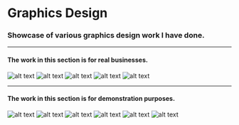 # Graphics Design
### Showcase of various graphics design work I have done.
***
#### The work in this section is for real businesses.

![alt text][gloseats]
![alt text][jjsfront]
![alt text][jjsrear]
![alt text][jjslabels]
![alt text][noxxpt]
***
#### The work in this section is for demonstration purposes.
![alt text][blueribbon]
![alt text][innout]
![alt text][mixtape]
![alt text][textexample]
![alt text][airkua]
![alt text][eclipse]

[blueribbon]: https://github.com/jdzine92/Graphics-Design/blob/main/blueribbon-watermarked.png "Blue Ribbon Co."
[innout]: https://github.com/jdzine92/Graphics-Design/blob/main/innout-watermarked.png "In 'N' Out"
[jjsfront]: https://github.com/jdzine92/Graphics-Design/blob/main/jjs-front-watermarked.png "JJ's Sweet Treats flyer"
[jjsrear]: https://github.com/jdzine92/Graphics-Design/blob/main/jjs-rear-watermarked.png "JJ's Sweet Treats flyer"
[mixtape]: https://github.com/jdzine92/Graphics-Design/blob/main/mixtape-watermarked.jpg "Classic Car Mixtape"
[textexample]: https://github.com/jdzine92/Graphics-Design/blob/main/textexample-watermarked.jpg "Floral Text"
[airkua]: https://github.com/jdzine92/Graphics-Design/blob/main/airkua-watermarked.png "AirKua"
[eclipse]: https://github.com/jdzine92/Graphics-Design/blob/main/eclipse-watermarked.png "Eclipse Software"
[gloseats]: https://github.com/jdzine92/Graphics-Design/blob/main/glos-eats-watermarked.jpg "Gloucester Eats"
[jjslabels]: https://github.com/jdzine92/Graphics-Design/blob/main/jjs-labels.jpg "JJ's Swwet treats Labels"
[noxxpt]: https://github.com/jdzine92/Graphics-Design/blob/main/noxx-watermarked.png "Noxx Personal Training"
